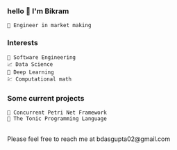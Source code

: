 ### hello 👋 I'm Bikram

```text
🔭 Engineer in market making
```

### Interests
```text
📐 Software Engineering
📈 Data Science
🔭 Deep Learning
💹 Computational math
```

### Some current projects
```text
🌱 Concurrent Petri Net Framework
🌱 The Tonic Programming Language
```
<br />
Please feel free to reach me at bdasgupta02@gmail.com
  
<!--
**bdasgupta02/bdasgupta02** is a ✨ _special_ ✨ repository because its `README.md` (this file) appears on your GitHub profile.

Here are some ideas to get you started:

- 🔭 I’m currently working on ...
- 🌱 I’m currently learning ...
- 👯 I’m looking to collaborate on ...
- 🤔 I’m looking for help with ...
- 💬 Ask me about ...
- 📫 How to reach me: ...
- 😄 Pronouns: ...
- ⚡ Fun fact: ...
-->
